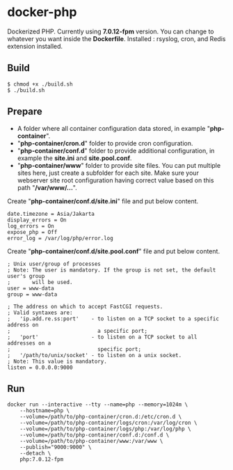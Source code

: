 # docker-php
Dockerized PHP. Currently using **7.0.12-fpm** version. You can change to whatever you want inside the **Dockerfile**. Installed : rsyslog, cron, and Redis extension installed.

## Build

    $ chmod +x ./build.sh
    $ ./build.sh

## Prepare
- A folder where all container configuration data stored, in example "**php-container**".
- "**php-container/cron.d**" folder to provide cron configuration.
- "**php-container/conf.d**" folder to provide additional configuration, in example the **site.ini** and **site.pool.conf**.
- "**php-container/www**" folder to provide site files. You can put multiple sites here, just create a subfolder for each site. Make sure your webserver site root configuration having correct value based on this path "**/var/www/...**".

Create "**php-container/conf.d/site.ini**" file and put below content.

    date.timezone = Asia/Jakarta
    display_errors = On
    log_errors = On
    expose_php = Off
    error_log = /var/log/php/error.log
    
Create "**php-container/conf.d/site.pool.conf**" file and put below content.

    ; Unix user/group of processes
    ; Note: The user is mandatory. If the group is not set, the default user's group
    ;       will be used.
    user = www-data
    group = www-data

    ; The address on which to accept FastCGI requests.
    ; Valid syntaxes are:
    ;   'ip.add.re.ss:port'    - to listen on a TCP socket to a specific address on
    ;                            a specific port;
    ;   'port'                 - to listen on a TCP socket to all addresses on a
    ;                            specific port;
    ;   '/path/to/unix/socket' - to listen on a unix socket.
    ; Note: This value is mandatory.
    listen = 0.0.0.0:9000

## Run

    docker run --interactive --tty --name=php --memory=1024m \
        --hostname=php \
        --volume=/path/to/php-container/cron.d:/etc/cron.d \
        --volume=/path/to/php-container/logs/cron:/var/log/cron \
        --volume=/path/to/php-container/logs/php:/var/log/php \
        --volume=/path/to/php-container/conf.d:/conf.d \
        --volume=/path/to/php-container/www:/var/www \
        --publish="9000:9000" \
        --detach \
        php:7.0.12-fpm